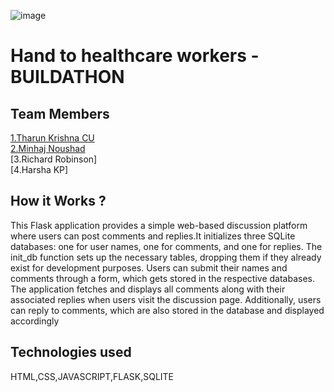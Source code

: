 ![image](IMG-20240925-WA0030.jpg)

# Hand to healthcare workers - BUILDATHON
 

## Team Members
[1.Tharun Krishna CU](THARUN-KRSHN)   
[2.Minhaj Noushad](Minhaj401)   
[3.Richard Robinson]   
[4.Harsha KP]   

## How it Works ?
This Flask application provides a simple web-based discussion platform where users can post comments and replies.It initializes three SQLite databases: one for user names, one for comments, and one for replies. The init_db function sets up the necessary tables, dropping them if they already exist for development purposes. Users can submit their names and comments through a form, which gets stored in the respective databases. The application fetches and displays all comments along with their associated replies when users visit the discussion page. Additionally, users can reply to comments, which are also stored in the database and displayed accordingly  

## Technologies used
HTML,CSS,JAVASCRIPT,FLASK,SQLITE
